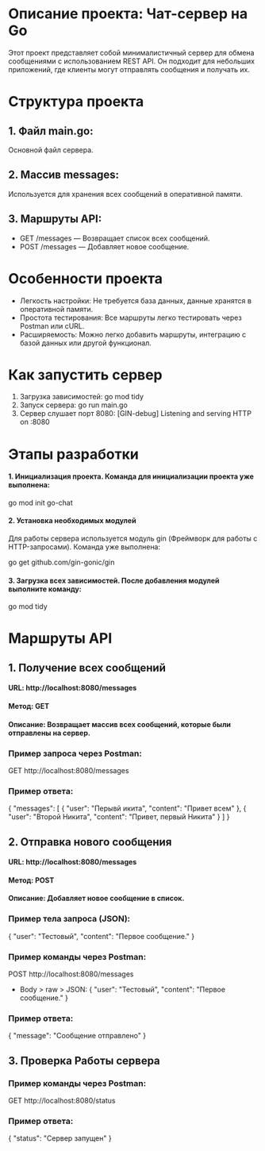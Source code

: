 # Описание проекта: Чат-сервер на Go

Этот проект представляет собой минималистичный сервер для обмена сообщениями с использованием REST API. Он подходит для небольших приложений, где клиенты могут отправлять сообщения и получать их.

# Структура проекта

## 1. Файл main.go:

Основной файл сервера.

## 2. Массив messages:

Используется для хранения всех сообщений в оперативной памяти.

## 3. Маршруты API:

- GET /messages — Возвращает список всех сообщений.
- POST /messages — Добавляет новое сообщение.

# Особенности проекта

- Легкость настройки: Не требуется база данных, данные хранятся в оперативной памяти.
- Простота тестирования: Все маршруты легко тестировать через Postman или cURL.
- Расширяемость: Можно легко добавить маршруты, интеграцию с базой данных или другой функционал.

# Как запустить сервер

1. Загрузка зависимостей:
   go mod tidy
2. Запуск сервера:
   go run main.go
3. Сервер слушает порт 8080:
   [GIN-debug] Listening and serving HTTP on :8080

# Этапы разработки

#### 1. Инициализация проекта. Команда для инициализации проекта уже выполнена:

go mod init go-chat

#### 2. Установка необходимых модулей
Для работы сервера используется модуль gin (Фреймворк для работы с HTTP-запросами). Команда уже выполнена:

go get github.com/gin-gonic/gin

#### 3. Загрузка всех зависимостей. После добавления модулей выполните команду:

go mod tidy

# Маршруты API

## 1. Получение всех сообщений

#### URL: http://localhost:8080/messages

#### Метод: GET

#### Описание: Возвращает массив всех сообщений, которые были отправлены на сервер.

### Пример запроса через Postman:

GET http://localhost:8080/messages

### Пример ответа:

{
"messages": [
{
"user": "Перывй икита",
"content": "Привет всем"
},
{
"user": "Второй Никита",
"content": "Привет, первый Никита"
}
]
}

## 2. Отправка нового сообщения

#### URL: http://localhost:8080/messages

#### Метод: POST

#### Описание: Добавляет новое сообщение в список.

### Пример тела запроса (JSON):

{
"user": "Тестовый",
"content": "Первое сообщение."
}

### Пример команды через Postman:

POST http://localhost:8080/messages

- Body > raw > JSON:
  {
  "user": "Тестовый",
  "content": "Первое сообщение."
  }

### Пример ответа:

{
"message": "Сообщение отправлено"
}

## 3. Проверка Работы сервера

### Пример команды через Postman:

GET http://localhost:8080/status

### Пример ответа:

{ "status": "Сервер запущен" }
